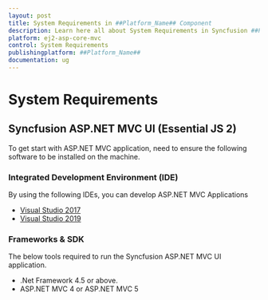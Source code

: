 ```yaml
---
layout: post
title: System Requirements in ##Platform_Name## Component
description: Learn here all about System Requirements in Syncfusion ##Platform_Name## component of Syncfusion Essential JS 2 and more.
platform: ej2-asp-core-mvc
control: System Requirements
publishingplatform: ##Platform_Name##
documentation: ug
---
```


# System Requirements

## Syncfusion ASP.NET MVC UI (Essential JS 2)

To get start with ASP.NET MVC application, need to ensure the following software to be installed on the machine.

### Integrated Development Environment (IDE)

By using the following IDEs, you can develop ASP.NET MVC Applications

* [Visual Studio 2017](https://visualstudio.microsoft.com/vs/older-downloads/)
* [Visual Studio 2019](https://visualstudio.microsoft.com/downloads/)

### Frameworks & SDK

The below tools required to run the Syncfusion ASP.NET MVC UI application.

* .Net Framework 4.5 or above.
* ASP.NET MVC 4 or ASP.NET MVC 5